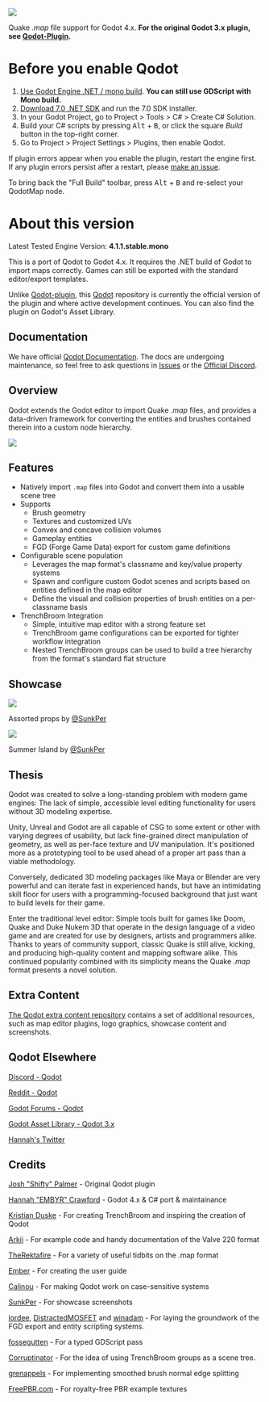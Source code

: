 ![](https://raw.githubusercontent.com/Shfty/qodot-extras/master/graphics/qodot_logo_small.png)

Quake *.map* file support for Godot 4.x. **For the original Godot 3.x plugin, see [Qodot-Plugin](https://github.com/QodotPlugin/qodot-plugin/).**

# Before you enable Qodot

1. [Use Godot Engine .NET / mono build](https://godotengine.org/download/). **You can still use GDScript with Mono build.**
2. [Download 7.0 .NET SDK](https://dotnet.microsoft.com/en-us/download) and run the 7.0 SDK installer.
4. In your Godot Project, go to Project > Tools > C# > Create C# Solution.
5. Build your C# scripts by pressing <kbd>Alt</kbd> + <kbd>B</kbd>, or click the square *Build* button in the top-right corner.
6. Go to Project > Project Settings > Plugins, then enable Qodot.

If plugin errors appear when you enable the plugin, restart the engine first. If any plugin errors persist after a restart, please [make an issue](https://github.com/QodotPlugin/Qodot/issues/new).

To bring back the "Full Build" toolbar, press <kbd>Alt</kbd> + <kbd>B</kbd> and re-select your QodotMap node.

# About this version

Latest Tested Engine Version: **4.1.1.stable.mono**

This is a port of Qodot to Godot 4.x. It requires the .NET build of Godot to import maps correctly. Games can still be exported with the standard editor/export templates.

Unlike [Qodot-plugin](https://github.com/QodotPlugin/qodot-plugin/), this [Qodot](https://github.com/QodotPlugin/Qodot/) repository is currently the official version of the plugin and where active development continues. You can also find the plugin on Godot's Asset Library.

## Documentation

We have official [Qodot Documentation](https://qodotplugin.github.io/). The docs are undergoing maintenance, so feel free to ask questions in [Issues](https://github.com/QodotPlugin/Qodot/issues) or the [Official Discord](https://discord.gg/c72WBuG).

## Overview

Qodot extends the Godot editor to import Quake *.map* files, and provides a data-driven framework for converting the entities and brushes contained therein into a custom node hierarchy.

![](https://raw.githubusercontent.com/wiki/Shfty/qodot-plugin/images/2-usage/in-editor.gif)

## Features

- Natively import `.map` files into Godot and convert them into a usable scene tree
- Supports
  - Brush geometry
  - Textures and customized UVs
  - Convex and concave collision volumes
  - Gameplay entities
  - FGD (Forge Game Data) export for custom game definitions
- Configurable scene population
  - Leverages the map format's classname and key/value property systems
  - Spawn and configure custom Godot scenes and scripts based on entities defined in the map editor
  - Define the visual and collision properties of brush entities on a per-classname basis
- TrenchBroom Integration
  - Simple, intuitive map editor with a strong feature set
  - TrenchBroom game configurations can be exported for tighter workflow integration
  - Nested TrenchBroom groups can be used to build a tree hierarchy from the format's standard flat structure

## Showcase

[![](https://raw.githubusercontent.com/Shfty/qodot-extras/master/showcase/sunkper-props-thumbnail.jpg)](https://raw.githubusercontent.com/Shfty/qodot-extras/master/showcase/sunkper-props.jpg)

Assorted props by [@SunkPer](https://twitter.com/SunkPer)

[![](https://raw.githubusercontent.com/Shfty/qodot-extras/master/showcase/sunkper-summer-island.gif)](https://cdn.app.com/attachments/651209074930876416/659427504309796876/Project_Summer_Island_WIP_25.mp4)

Summer Island by [@SunkPer](https://twitter.com/SunkPer)

## Thesis

Qodot was created to solve a long-standing problem with modern game engines: The lack of simple, accessible level editing functionality for users without 3D modeling expertise.

Unity, Unreal and Godot are all capable of CSG to some extent or other with varying degrees of usability, but lack fine-grained direct manipulation of geometry, as well as per-face texture and UV manipulation. It's positioned more as a prototyping tool to be used ahead of a proper art pass than a viable methodology.

Conversely, dedicated 3D modeling packages like Maya or Blender are very powerful and can iterate fast in experienced hands, but have an intimidating skill floor for users with a programming-focused background that just want to build levels for their game.

Enter the traditional level editor: Simple tools built for games like Doom, Quake and Duke Nukem 3D that operate in the design language of a video game and are created for use by designers, artists and programmers alike. Thanks to years of community support, classic Quake is still alive, kicking, and producing high-quality content and mapping software alike. This continued popularity combined with its simplicity means the Quake *.map* format presents a novel solution.

## Extra Content

[The Qodot extra content repository](https://github.com/Shfty/qodot-extras) contains a set of additional resources, such as map editor plugins, logo graphics, showcase content and screenshots.

## Qodot Elsewhere

[Discord - Qodot](https://discord.gg/c72WBuG)

[Reddit - Qodot](https://www.reddit.com/r/godot/comments/e41ldk/qodot_quake_map_file_support_for_godot/)

[Godot Forums - Qodot](https://godotforums.org/discussion/21573/qodot-quake-map-file-support-for-godot)

[Godot Asset Library - Qodot 3.x](https://godotengine.org/asset-library/asset/446)

[Hannah's Twitter](https://twitter.com/STUDIOEMBYR)

## Credits

[Josh "Shifty" Palmer](https://twitter.com/ShiftyAxel) - Original Qodot plugin

[Hannah "EMBYR" Crawford](https://twitter.com/STUDIOEMBYR) - Godot 4.x & C# port & maintainance

[Kristian Duske](https://twitter.com/kristianduske) - For creating TrenchBroom and inspiring the creation of Qodot

[Arkii](https://github.com/GoomiChan) - For example code and handy documentation of the Valve 220 format

[TheRektafire](https://github.com/TheRektafire) - For a variety of useful tidbits on the .map format

[Ember](https://github.com/deertears/) - For creating the user guide

[Calinou](https://github.com/Calinou) - For making Qodot work on case-sensitive systems

[SunkPer](https://twitter.com/SunkPer) - For showcase screenshots

[lordee](https://github.com/lordee), [DistractedMOSFET](https://github.com/distractedmosfet) and [winadam](https://github.com/winadam) - For laying the groundwork of the FGD export and entity scripting systems.

[fossegutten](https://github.com/fossegutten) - For a typed GDScript pass

[Corruptinator](https://github.com/Corruptinator) - For the idea of using TrenchBroom groups as a scene tree.

[grenappels](https://github.com/grenappels) - For implementing smoothed brush normal edge splitting

[FreePBR.com](https://freepbr.com) - For royalty-free PBR example textures
